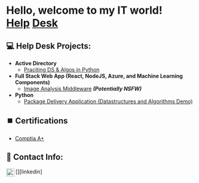 <h1>Hello, welcome to my IT world! <br/><a href="https://github.com/RashadHagen">Help</a> <a href="https://www.linkedin.com/in/rashadhagen/">Desk</a>

<h2>💻 Help Desk Projects:</h2>

- <b>Active Directory</b>
  - [Praciting DS & Algos in Python](https://github.com/joshmadakor1/Algorithms-Practice)
- <b>Full Stack Web App (React, NodeJS, Azure, and Machine Learning Components)</b>
  - [Image Analysis Middleware](https://github.com/joshmadakor1/4chan-Image-Analysis-Middleware-C964) <b><i>(Potentially NSFW)</b></i>
- <b>Python</b>
  - [Package Delivery Application (Datastructures and Algorithms Demo)](https://github.com/joshmadakor1/Package-Delivery-Pathfinding-Algorithm)

<h2>⏹️ Certifications</h2>

- [Comptia A+](https://www.comptia.org/certifications/a)

<h2> 📱 Contact Info:</h2>
[<img align="left" alt="JoshMadakor | LinkedIn" width="22px" src="https://cdn.jsdelivr.net/npm/simple-icons@v3/icons/linkedin.svg" />][linkedin]

[linkedin]: https://linkedin.com/in/rashadhagen

<!--
**RashadHagen/RashadHagen** is a ✨ _special_ ✨ repository because its `README.md` (this file) appears on your GitHub profile.
